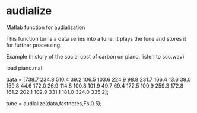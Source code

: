 # audialize
Matlab function for audialization

This function turns a data series into a tune. It plays the tune and stores it for further processing.


Example (history of the social cost of carbon on piano, listen to scc.wav)

load piano.mat

data = [738.7	234.8	510.4	39.2	106.5	103.6	224.9	98.8	231.7	166.4	13.6	39.0	159.8	44.6	172.0	26.9	114.8	100.8	101.9	49.7	69.4	172.5	100.9	259.3	172.8	161.2	202.1	102.9	331.1	181.0	324.0	335.2];

tune = audialize(data,fastnotes,Fs,0.5);

